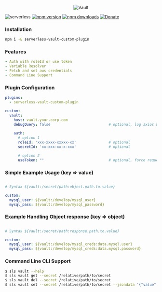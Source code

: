 <p align="center">
  <img alt="Vault" src="https://user-images.githubusercontent.com/621906/78959793-6978f400-7ac2-11ea-98d4-e240012058a6.png">
</p>

![serverless](http://public.serverless.com/badges/v3.svg)
[![npm version](https://badge.fury.io/js/serverless-vault-custom-plugin.svg)](https://badge.fury.io/js/serverless-vault-custom-plugin)
[![npm downloads](https://img.shields.io/npm/dt/serverless-vault-custom-plugin.svg?style=flat)](https://www.npmjs.com/package/serverless-vault-custom-plugin)
[![Donate](https://img.shields.io/badge/Donate-PayPal-green.svg)](https://www.paypal.com/cgi-bin/webscr?cmd=_s-xclick&hosted_button_id=278YCRJXTXLXJ)


### Installation
```bash
npm i -E serverless-vault-custom-plugin
```

### Features
```yaml
- Auth with roleId or use token
- Variable Resolver
- Fetch and set aws credentials
- Command Line Support
```


### Plugin Configuration
```yaml
plugins:
  - serverless-vault-custom-plugin

custom:
  vault:
    host: vault.your.corp.com
    debugQuery: false                           # optional, log axios http request
    
    auth:
      # option 1
      roleId: 'xxx-xxxx-xxxxx-xx'               # optional
      secretId: 'xx-xxx-xx-x-xxx'               # optional

      # option 2
      useToken: ""                              # optional, force request to use this token
```


### Simple Example Usage (key => value)
```yaml

# Syntax ${vault:/secret/path:object.path.to.value}

custom:  
  mysql_user: ${vault:/develop/mysql_user}
  mysql_pass: ${vault:/develop/mysql_password}
```


### Example Handling Object response (key => object)
```yaml

# Syntax ${vault:/secret/path:response.path.to.value}

custom:  
  mysql_user: ${vault:/develop/mysql_creds:data.mysql.user}
  mysql_pass: ${vault:/develop/mysql_creds:data.mysql.password}
```



### Command Line CLI Support
```bash
$ sls vault --help
$ sls vault get --secret /relative/path/to/secret
$ sls vault del --secret /relative/path/to/secret
$ sls vault set --secret /relative/path/to/secret --jsondata '{"value":"some_token_or_cred"}'
```
